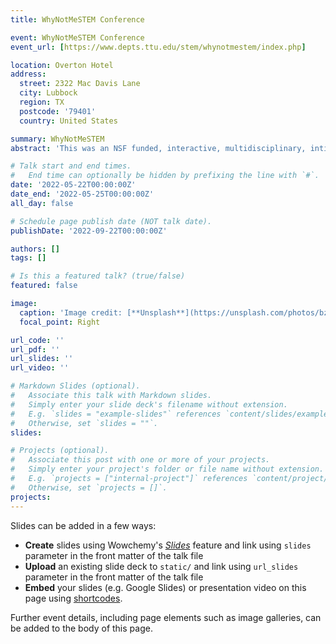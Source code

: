 ```yaml
---
title: WhyNotMeSTEM Conference

event: WhyNotMeSTEM Conference
event_url: [https://www.depts.ttu.edu/stem/whynotmestem/index.php]

location: Overton Hotel
address:
  street: 2322 Mac Davis Lane
  city: Lubbock
  region: TX
  postcode: '79401'
  country: United States

summary: WhyNotMeSTEM
abstract: 'This was an NSF funded, interactive, multidisciplinary, intimate, hands-on, and engaged conference with the goal of identifying and executing actionable steps to make STEM more inclusive. The framework of the project featered a holistic, developmental response to promote diversity in STEM'

# Talk start and end times.
#   End time can optionally be hidden by prefixing the line with `#`.
date: '2022-05-22T00:00:00Z'
date_end: '2022-05-25T00:00:00Z'
all_day: false

# Schedule page publish date (NOT talk date).
publishDate: '2022-09-22T00:00:00Z'

authors: []
tags: []

# Is this a featured talk? (true/false)
featured: false

image:
  caption: 'Image credit: [**Unsplash**](https://unsplash.com/photos/bzdhc5b3Bxs)'
  focal_point: Right

url_code: ''
url_pdf: ''
url_slides: ''
url_video: ''

# Markdown Slides (optional).
#   Associate this talk with Markdown slides.
#   Simply enter your slide deck's filename without extension.
#   E.g. `slides = "example-slides"` references `content/slides/example-slides.md`.
#   Otherwise, set `slides = ""`.
slides:

# Projects (optional).
#   Associate this post with one or more of your projects.
#   Simply enter your project's folder or file name without extension.
#   E.g. `projects = ["internal-project"]` references `content/project/deep-learning/index.md`.
#   Otherwise, set `projects = []`.
projects:
---
```


Slides can be added in a few ways:

- **Create** slides using Wowchemy's [_Slides_](https://wowchemy.com/docs/managing-content/#create-slides) feature and link using `slides` parameter in the front matter of the talk file
- **Upload** an existing slide deck to `static/` and link using `url_slides` parameter in the front matter of the talk file
- **Embed** your slides (e.g. Google Slides) or presentation video on this page using [shortcodes](https://wowchemy.com/docs/writing-markdown-latex/).

Further event details, including page elements such as image galleries, can be added to the body of this page.
